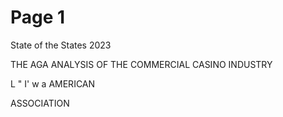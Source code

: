 # Page 1

State of the
States 2023

THE AGA ANALYSIS OF THE
COMMERCIAL CASINO INDUSTRY

L "
I' w
a AMERICAN

ASSOCIATION

